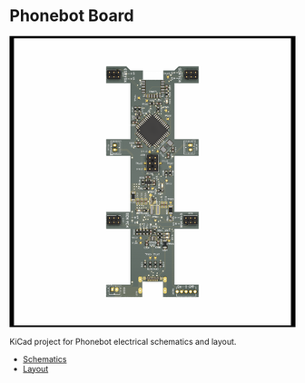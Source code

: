 # Phonebot Board

![Board](figs/PhoneBotTop.png)

KiCad project for Phonebot electrical schematics and layout.

* [Schematics](figs/Schematics.pdf)
* [Layout](figs/Layout.pdf)
